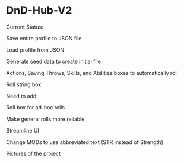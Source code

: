 # DnD-Hub-V2
 
Current Status:

Save entire profile to JSON file

Load profile from JSON

Generate seed data to create initial file 

Actions, Saving Throws, Skills, and Abilities boxes to automatically roll

Roll string box

Need to add:

Roll box for ad-hoc rolls

Make general rolls more reliable

Streamline UI

Change MODs to use abbreviated text (STR instead of Strength)

Pictures of the project

